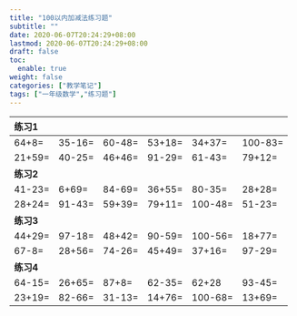 ```yaml
---
title: "100以内加减法练习题"
subtitle: ""
date: 2020-06-07T20:24:29+08:00
lastmod: 2020-06-07T20:24:29+08:00
draft: false
toc:
  enable: true
weight: false
categories: ["教学笔记"]
tags: ["一年级数学","练习题"]
---
```


| **练习1** |        |        |        |        |         |
| :----- | ------ | ------ | ------ | ------ | ------- |
| 64+8=  | 35-16= | 60-48= | 53+18= | 34+37= | 100-83= |
| 21+59= | 40-25= | 46+46= | 91-29= | 61-43= | 79+12=  |
| **练习2** |        |        |        |        |         |
| 41-23= | 6+69=  | 84-69= | 36+55= | 80-35=  | 28+28= |
| 28+24= | 91-43= | 59+39= | 79+11= | 100-48= | 51-23= |
| **练习3** |  |  |  |  |  |
| 44+29= | 97-18= | 48+42= | 90-59= | 100-56= | 18+77= |
| 67-8=  | 28+56= | 74-26= | 45+49= | 37+16=  | 97-29= |
| **练习4** |  |  |  |  |  |
| 64-15= | 26+65= | 87+8=  | 62-35= | 62+28   | 93-45= |
| 23+19= | 82-66= | 31-13= | 14+76= | 100-68= | 13+69= |